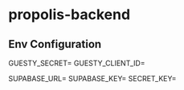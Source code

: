 # propolis-backend

## Env Configuration

GUESTY_SECRET=
GUESTY_CLIENT_ID=

SUPABASE_URL=
SUPABASE_KEY=
SECRET_KEY=